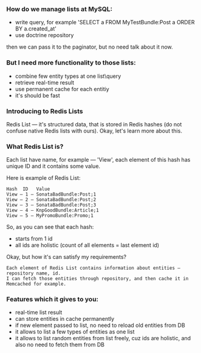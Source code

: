 ### How do we manage lists at MySQL:
- write query, for example 'SELECT a FROM MyTestBundle:Post a ORDER BY a.created_at'
- use doctrine repository

then we can pass it to the paginator, but no need talk about it now.

### But I need more functionality to those lists:
- combine few entity types at one list\query
- retrieve real-time result
- use permanent cache for each entitiy
- it's should be fast

### Introducing to Redis Lists
Redis List — it's structured data, that is stored in Redis hashes (do not confuse native Redis lists with ours).
Okay, let's learn more about this.

### What Redis List is?
Each list have name, for example — 'View', each element of this hash has unique ID and it contains some value.

Here is example of Redis List:

    Hash  ID   Value
    View — 1 — SonataBadBundle:Post;1
    View — 2 — SonataBadBundle:Post;2
    View — 3 — SonataBadBundle:Post;3
    View — 4 — KnpGoodBundle:Article;1
    View — 5 — MyPromoBundle:Promo;1

So, as you can see that each hash:
- starts from 1 id
- all ids are holistic (count of all elements = last element id)

Okay, but how it's can satisfy my requirements?

    Each element of Redis List contains information about entities — repository name, id.
    I can fetch those entities through repository, and then cache it in Memcached for example.

### Features which it gives to you:
- real-time list result
- can store entities in cache permanently
- if new element passed to list, no need to reload old entities from DB
- it allows to list a few types of entities as one list
- it allows to list random entities from list freely, cuz ids are holistic, and also no need to fetch them from DB